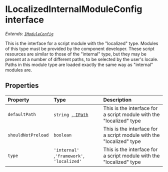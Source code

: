 # ILocalizedInternalModuleConfig interface

_Extends: [`IModuleConfig`](../sp-module-interfaces/imoduleconfig.md)_



This is the interface for a script module with the "localized" type. Modules of this type must be provided by the 
component developer. These script resources are similar to those of the "internal" type, but they may be present 
at a number of different paths, to be selected by the user's locale. Paths in this module type are loaded exactly 
the same way as "internal" modules are. 



## Properties

| Property	   | Type	| Description|
|:-------------|:-------|:-----------|
|`defaultPath`      | `string `,[` IPath`](../sp-module-interfaces/ipath.md) | This is the interface for a script module with the "localized" type |
|`shouldNotPreload`      | `boolean` | This is the interface for a script module with the "localized" type |
|`type`      | `'internal' `,` 'framework' `,` 'localized'` | This is the interface for a script module with the "localized" type |





